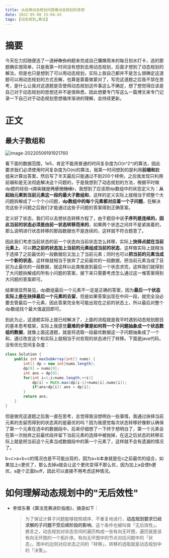 ```yaml
---
title: 从经典动态规划问题看动态规划的思想
date: 2022-05-08 15:04:43
tags: [动态规划,算法]
---
```


<meta name="referrer" content="no-referrer"/>

# 摘要

​	今天在力扣随便选了一道~~好欺负的~~题来完成自己慵懒周末的每日划水打卡，选的那题确实很简单，只是我第一时间没有想到去用动态规划，后面才想到了动态规划的解法，但是也只是想到了可以用动态规划，实际上我自己都并不是怎么很确定这道题可以用动态规划的方式去解，也算是蒙着做蒙对了，写完这道题之后我不禁在思考，是什么让我对这道题是否使用动态规划这件事这么不确定，想了想觉得应该是自己对于动态规划的思想还并不是很熟悉，因此想要专门写这么一篇博文来专门记录一下自己对于动态规划思想循序渐进的理解，会持续更新。

# 正文

## 最大子数组和

![image-20220509191921760](https://konjacer-blog-img-repo.oss-cn-qingdao.aliyuncs.com/img/image-20220509191921760.png)

​	看下面的数据范围，1e5，肯定不能用普通的时间复杂度为O(n^2^)的算法，因此要求我们必须使用时间复杂度为O(n)的算法，我第一时间想到的是利用**前缀和**数组来计算出答案，然后写了半天最后只能通过不到200个样例，之后我发现只利用前缀和是无法彻底解决这个问题的，于是我想到了动态规划的方法，根据平时做dp题的经验~~（其实就是凭感觉随缘）~~，我想到了应该把dp数组中的状态定义为：**从起始元素到当前元素这一段的最大子数组和**，这样的定义实际上就相当于把整个大问题拆解成了一个个小问题，**dp数组中的每个元素都对应着一个子问题**，在解决完这些子问题之后我们才能通过这些子问题的答案得到正确答案。

​	定义好了状态，我们可以去想状态转移方程了，由于题目中说**子序列是连续的，因此当前的状态必须是由前一状态转移而来的**，如果两个状态之间并不是紧挨着的，那么说明进行状态转移的那段数据也不是连续的，这样就不符合题意了。

​	因此我们考虑当前状态的前一个状态向当前状态怎么转移，实际上**抉择点就在当前元素上**，可以**把之前的状态加上当前的元素组成当前的状态**，这样做实际上就相当于选择了之前最优的一段数据后又加上了当前元素；同时也可以**把当前的元素当成一个新的状态**，这样做就相当于放弃了之前最优的一段数据，把当前元素当成了目前为止最优的一段数据，就这样以此类推直到最后一个状态求完，这样我们就得到了大问题拆解成的所有小问题的答案，接下来只需要考虑怎么通过这一堆答案得到大问题的答案即可。

​	结果很显然易见，dp数组最后一个元素不一定是正确的答案，因为**最后一个状态实际上是在抉择最后一个元素的去留**，但是如果答案出现在中间一段，就完全没必要去管最后一个元素，因此答案完全有可能出现在之前的状态上，所以最后对整个dp数组找个最大值返回即可。

​	到此为止，这道题实际上就已经解决了，上面的流程就是我平时遇到动态规划题目的基本思考框架，实际上我感觉**最难的步骤是如何将一个子问题抽象成一个状态数组的数据**，就像上面这道题，就是将选取一段最优数据这一子问题抽象成了一个和，通过改变这个和实际上就相当于对宏观的状态进行了转移。下面是java代码，没有优化空间复杂度：

```java
class Solution {
    public int maxSubArray(int[] nums) {
        int[] dp = new int[nums.length];
        dp[0] = nums[0];
        int ans = dp[0];
        for(int i=1;i<nums.length;++i){
            dp[i] = Math.max(dp[i-1]+nums[i],nums[i]);
            if(ans<dp[i]) ans = dp[i];
        }
        return ans;
    }
}
```

​	但是做完这道题之后我一直在思考，总觉得我没想明白一些事情，我通过抉择当前元素的去留而得到的状态真的是最优的吗？因为我感觉每次状态转移好像默认确保了第一个元素在选中的数据段中，后来仔细想了一下终于想明白了，第一个元素会在第一次抛弃之前最优段并留下当前元素的选择中被抛掉，在这之后状态的转移实际上就是把当前这个元素当成数据段中的第一个元素了，这样就不会有遗漏的情况了。

​	b+c>a+b+c的情况也是不可能出现的，因为a+b本身就是在c之前最优的组合，如果加上c更优了，那么去掉a就会让这个更优变得不那么优，因为加上a会使b更优，a是个正面buff，因此可以直接不用考虑这种情况。

# 如何理解动态规划中的"无后效性"

- 李煜东著《算法竞赛进阶指南》，摘录如下：

  >为了保证计算子问题能够按照顺序、不重复地进行，**动态规划要求已经求解的子问题不受后续阶段的影响**。这个条件也被叫做「无后效性」。换言之，动态规划对状态空间的遍历构成一张有向无环图，遍历就是该有向无环图的一个拓扑序。有向无环图中的节点对应问题中的「状态」，图中的边则对应状态之间的「转移」，转移的选取就是动态规划中的「决策」。
